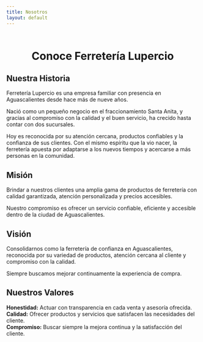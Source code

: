 ```yaml
---
title: Nosotros
layout: default
---
```


<h1 style="text-align: center; margin-top: 60px;">Conoce Ferretería Lupercio</h1>

<!-- Sticky horizontal -->
<div class="sticky-container single">
  <div class="sticky-note yellow wide">
    <h2>Nuestra Historia</h2>
    <p>Ferretería Lupercio es una empresa familiar con presencia en Aguascalientes desde hace más de nueve años.</p>
    <p>Nació como un pequeño negocio en el fraccionamiento Santa Anita, y gracias al compromiso con la calidad y el buen servicio, ha crecido hasta contar con dos sucursales.</p>
    <p>Hoy es reconocida por su atención cercana, productos confiables y la confianza de sus clientes. Con el mismo espíritu que la vio nacer, la ferretería apuesta por adaptarse a los nuevos tiempos y acercarse a más personas en la comunidad.</p>
  </div>
</div>

<!-- Sticky vertical notes -->
<div class="sticky-container">
  <div class="sticky-note blue">
    <h2>Misión</h2>
    <p>Brindar a nuestros clientes una amplia gama de productos de ferretería con calidad garantizada, atención personalizada y precios accesibles.</p>
    <p>Nuestro compromiso es ofrecer un servicio confiable, eficiente y accesible dentro de la ciudad de Aguascalientes.</p>
  </div>

  <div class="sticky-note red">
    <h2>Visión</h2>
    <p>Consolidarnos como la ferretería de confianza en Aguascalientes, reconocida por su variedad de productos, atención cercana al cliente y compromiso con la calidad.</p>
    <p>Siempre buscamos mejorar continuamente la experiencia de compra.</p>
  </div>

  <div class="sticky-note orange">
    <h2>Nuestros Valores</h2>
    <ul style="list-style: none; padding-left: 0; text-align: left;">
      <li><strong>Honestidad:</strong> Actuar con transparencia en cada venta y asesoría ofrecida.</li>
      <li><strong>Calidad:</strong> Ofrecer productos y servicios que satisfacen las necesidades del cliente.</li>
      <li><strong>Compromiso:</strong> Buscar siempre la mejora continua y la satisfacción del cliente.</li>
    </ul>
  </div>
</div>

